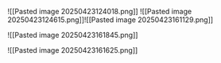 ![[Pasted image 20250423124018.png]]
![[Pasted image 20250423124615.png]]![[Pasted image 20250423161129.png]]


![[Pasted image 20250423161845.png]]






![[Pasted image 20250423161625.png]]